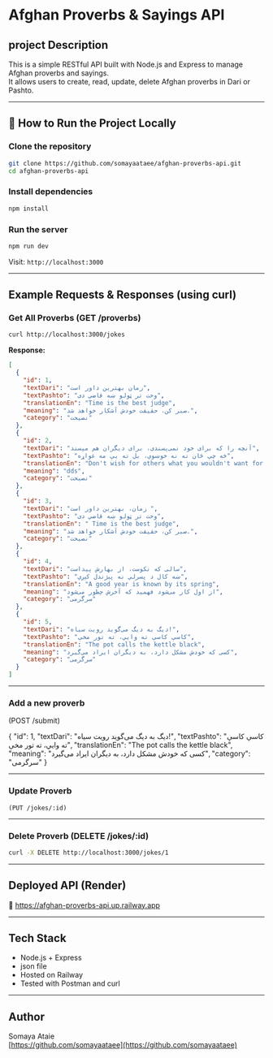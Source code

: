 
# Afghan Proverbs & Sayings API

## project Description

This is a simple RESTful API built with Node.js and Express to manage Afghan proverbs and sayings.  
It allows users to create, read, update, delete Afghan proverbs in Dari or Pashto.

---

## 🚀 How to Run the Project Locally

###  Clone the repository

```bash
git clone https://github.com/somayaataee/afghan-proverbs-api.git
cd afghan-proverbs-api
```
###  Install dependencies

```bash
npm install
```

###  Run the server

```bash
npm run dev
```

Visit: `http://localhost:3000`

---
##  Example Requests & Responses (using curl)

###  Get All Proverbs (GET /proverbs)

```bash
curl http://localhost:3000/jokes

```
**Response:**
```json
[
  {
    "id": 1,
    "textDari": "زمان بهترین داور است",
    "textPashto": "وخت تر ټولو ښه قاضي دی",
    "translationEn": "Time is the best judge",
    "meaning": "صبر کن، حقیقت خودش آشکار خواهد شد.",
    "category": "نصیحت"
  },
  {
    "id": 2,
    "textDari": "آنچه را که برای خود نمی‌پسندی، برای دیگران هم مپسند",
    "textPashto": "څه چې ځان ته نه خوښوي، بل ته یې مه غواړه",
    "translationEn": "Don't wish for others what you wouldn't want for yourself",
    "meaning": "dds",
    "category": "نصیحت"
  },
  {
    "id": 3,
    "textDari": "زمان، بهترین داور است ",
    "textPashto": "وخت تر ټولو ښه قاضي دی",
    "translationEn": " Time is the best judge",
    "meaning": "صبر کن، حقیقت خودش آشکار خواهد شد.",
    "category": "نصیحت"
  },
  {
    "id": 4,
    "textDari": "سالی که نکوست، از بهارش پیداست",
    "textPashto": "ښه کال د پسرلي نه پېژندل کېږي",
    "translationEn": "A good year is known by its spring",
    "meaning": "از اول کار می‌شود فهمید که آخرش چطور می‌شود",
    "category": "سرگرمی"
  },
  {
    "id": 5,
    "textDari": "دیگ به دیگ می‌گوید رویت سیاه!",
    "textPashto": "کاسې کاسې ته وایي، ته تور مخې",
    "translationEn": "The pot calls the kettle black",
    "meaning": "کسی که خودش مشکل دارد، به دیگران ایراد می‌گیرد",
    "category": "سرگرمی"
  }
]
```

---
### Add a new proverb

 (POST /submit)

{
    "id": 1,
    "textDari": "دیگ به دیگ می‌گوید رویت سیاه!",
    "textPashto": "کاسې کاسې ته وایي، ته تور مخې",
    "translationEn": "The pot calls the kettle black",
    "meaning": "کسی که خودش مشکل دارد، به دیگران ایراد می‌گیرد",
    "category": "سرگرمی"
}

---
###  Update Proverb 

    (PUT /jokes/:id)

---
###   Delete Proverb (DELETE /jokes/:id)

```bash
curl -X DELETE http://localhost:3000/jokes/1
```

---
##  Deployed API (Render)

🔗 https://afghan-proverbs-api.up.railway.app

---
## Tech Stack

- Node.js + Express  
- json file  
- Hosted on Railway  
- Tested with Postman and curl  

---
## Author

Somaya Ataie  
[https://github.com/somayaataee](https://github.com/somayaataee)




